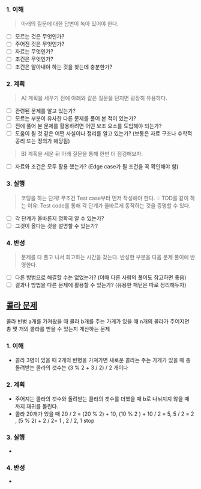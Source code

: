 ### 1. 이해
> 아래의 질문에 대한 답변이 녹아 있어야 한다.

- [ ] 모르는 것은 무엇인가?
- [ ] 주어진 것은 무엇인가?
- [ ] 자료는 무엇인가?
- [ ] 조건은 무엇인가?
- [ ] 조건은 알아내야 하는 것을 찾는데 충분한가?

### 2. 계획
> A) 계획을 세우기 전에 아래와 같은 질문을 던지면 굉장히 유용하다.

- [ ] 관련된 문제를 알고 있는가?
- [ ] 모르는 부분이 유사한 다른 문제를 풀어 본 적이 있는가?
- [ ] 전에 풀어 본 문제를 활용하려면 어떤 보조 요소를 도입해야 되는가?
- [ ] 도움이 될 것 같은 어떤 사실이나 정리를 알고 있는가? (보통은 자료 구조나 수학적 공리 또는 정의가 해당됨)

> B) 계획을 세운 뒤 아래 질문을 통해 한번 더 점검해보자.

- [ ] 자료와 조건은 모두 활용 했는가? (Edge case가 될 조건을 꼭 확인해야 함)

### 3. 실행
> 코딩을 하는 단계! 무조건 Test case부터 먼저 작성해야 한다.
💡 TDD를 같이 하는 이유: Test code를 통해 각 단계가 올바르게 동작하는 것을 증명할 수 있다.

- [ ] 각 단계가 올바른지 명확히 알 수 있는가?
- [ ] 그것이 옳다는 것을 설명할 수 있는가?

### 4. 반성
> 문제를 다 풀고 나서 회고하는 시간을 갖는다. 반성한 부분을 다음 문제 풀이에 반영한다.

- [ ] 다른 방법으로 해결할 수는 없었는가? (이때 다른 사람의 풀이도 참고하면 좋음)
- [ ] 결과나 방법을 다른 문제에 활용할 수 있는가? (유용한 패턴은 따로 정리해두자)

## [콜라 문제](https://school.programmers.co.kr/learn/courses/30/lessons/132267)
콜라 빈병 a개를 가져왔을 때 콜라 b개를 주는 가게가 있을 때 n개의 콜라가 주어지면 총 몇 개의 콜라를 받을 수 있는지 계산하는 문제 

### 1. 이해
- 콜라 3병이 있을 때 2개의 빈병을 가져가면 새로운 콜라는 주는 가게가 있을 때 총 돌려받는 콜라의 갯수는 (3 % 2 + 3 / 2) / 2 개이다

### 2. 계획
- 주어지는 콜라의 갯수와 돌려받는 콜라의 갯수를 더했을 때 b로 나눠지지 않을 때 까지 재귀를 돌린다. 
- 콜라 20개가 있을 때 20 / 2 = (20 % 2) + 10, (10 % 2 ) + 10 / 2 = 5, 5 / 2 = 2 , (5 % 2) + 2 / 2=  1 , 2 / 2, 1 stop

### 3. 실행
- 

### 4. 반성
-
